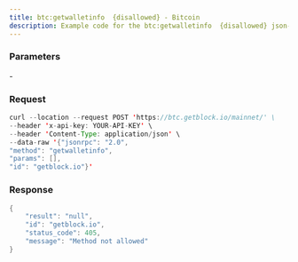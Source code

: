 ```yaml
---
title: btc:getwalletinfo  {disallowed} - Bitcoin
description: Example code for the btc:getwalletinfo  {disallowed} json-rpc method. Сomplete guide on how to use btc:getwalletinfo  {disallowed} json-rpc in GetBlock.io Web3 documentation.
---
```


### Parameters


\-

### Request

``` java
curl --location --request POST 'https://btc.getblock.io/mainnet/' \
--header 'x-api-key: YOUR-API-KEY' \
--header 'Content-Type: application/json' \
--data-raw '{"jsonrpc": "2.0",
"method": "getwalletinfo",
"params": [],
"id": "getblock.io"}'
```

###  Response

``` java
{
    "result": "null",
    "id": "getblock.io",
    "status_code": 405,
    "message": "Method not allowed"
}
```

